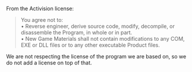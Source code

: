 From the Activision license:

> You agree not to:  
•	Reverse engineer, derive source code, modify, decompile, or disassemble the Program, in whole or in part.  
•	New Game Materials shall not contain modifications to any COM, EXE or DLL files or to any other executable Product files.

We are not respecting the license of the program we are based on, so we do not add a license on top of that.

